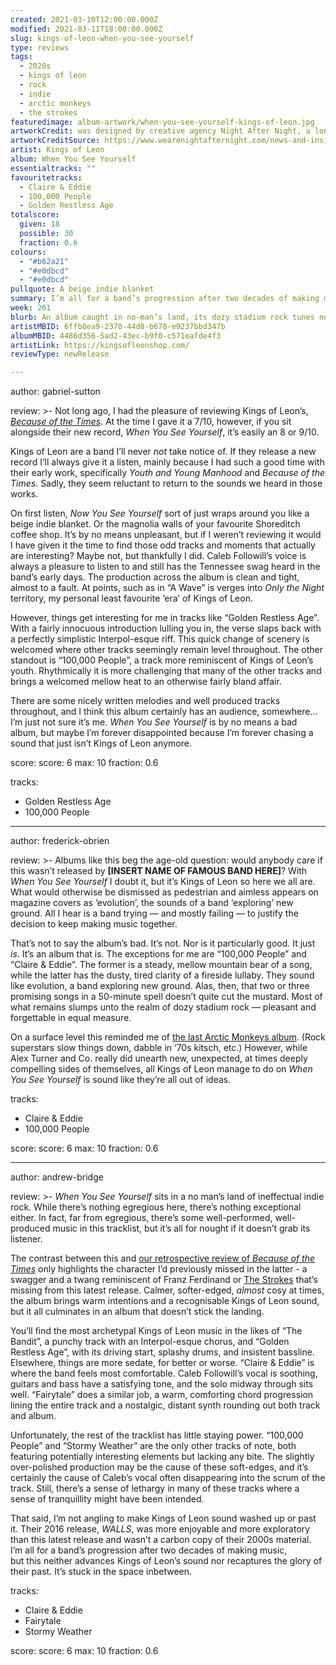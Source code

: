 ```yaml
---
created: 2021-03-10T12:00:00.000Z
modified: 2021-03-11T18:00:00.000Z
slug: kings-of-leon-when-you-see-yourself
type: reviews
tags:
  - 2020s
  - kings of leon
  - rock
  - indie
  - arctic monkeys
  - the strokes
featuredimage: album-artwork/when-you-see-yourself-kings-of-leon.jpg
artworkCredit: was designed by creative agency Night After Night, a longtime collaborator of the band.
artworkCreditSource: https://www.wearenightafternight.com/news-and-insights/kings-of-leon-announce-eighth-studio-album-via-fans-when-you-see-yourself-out-march-5th
artist: Kings of Leon
album: When You See Yourself
essentialtracks: ""
favouritetracks:
  - Claire & Eddie
  - 100,000 People
  - Golden Restless Age
totalscore:
  given: 18
  possible: 30
  fraction: 0.6
colours:
  - "#b62a21"
  - "#e0dbcd"
  - "#e0dbcd"
pullquote: A beige indie blanket
summary: I’m all for a band’s progression after two decades of making music, but this neither advances Kings of Leon’s sound nor recaptures the glory of their past. It’s stuck in the space inbetween.
week: 261
blurb: An album caught in no-man’s land, its dozy stadium rock tunes neither advancing Kings of Leon’s sound nor recapturing the glory of their past.
artistMBID: 6ffb8ea9-2370-44d8-b678-e9237bbd347b
albumMBID: 4486d356-5ad2-43ec-b9f0-c571eafde4f3
artistLink: https://kingsofleonshop.com/
reviewType: newRelease

---
```

author: gabriel-sutton

review: >-
  Not long ago, I had the pleasure of reviewing Kings of Leon’s, [_Because of the Times_](/reviews/kings-of-leon-because-of-the-times/). At the time I gave it a 7/10, however, if you sit alongside their new record, _When You See Yourself_, it’s easily an 8 or 9/10.

  Kings of Leon are a band I’ll never _not_ take notice of. If they release a new record I’ll always give it a listen, mainly because I had such a good time with their early work, specifically _Youth and Young Manhood_ and _Because of the Times_. Sadly, they seem reluctant to return to the sounds we heard in those works.

  On first listen, _Now You See Yourself_ sort of just wraps around you like a beige indie blanket. Or the magnolia walls of your favourite Shoreditch coffee shop. It’s by no means unpleasant, but if I weren’t reviewing it would I have given it the time to find those odd tracks and moments that actually are interesting? Maybe not, but thankfully I did. Caleb Followill’s voice is always a pleasure to listen to and still has the Tennessee swag heard in the band’s early days. The production across the album is clean and tight, almost to a fault. At points, such as in “A Wave” is verges into _Only the Night_ territory, my personal least favourite ‘era’ of Kings of Leon.

  However, things get interesting for me in tracks like “Golden Restless Age”. With a fairly innocuous introduction lulling you in, the verse slaps back with a perfectly simplistic Interpol-esque riff. This quick change of scenery is welcomed where other tracks seemingly remain level throughout. The other standout is “100,000 People”, a track more reminiscent of Kings of Leon’s youth. Rhythmically it is more challenging that many of the other tracks and brings a welcomed mellow heat to an otherwise fairly bland affair.

  There are some nicely written melodies and well produced tracks throughout, and I think this album certainly has an audience, somewhere... I’m just not sure it’s me. _When You See Yourself_ is by no means a bad album, but maybe I’m forever disappointed because I’m forever chasing a sound that just isn’t Kings of Leon anymore.

score:
  score: 6
  max: 10
  fraction: 0.6

tracks:
  - Golden Restless Age
  - 100,000 People

---
author: frederick-obrien

review: >-
  Albums like this beg the age-old question: would anybody care if this wasn’t released by **[INSERT NAME OF FAMOUS BAND HERE]**? With _When You See Yourself_ I doubt it, but it’s Kings of Leon so here we all are. What would otherwise be dismissed as pedestrian and aimless appears on magazine covers as ‘evolution’, the sounds of a band ‘exploring’ new ground. All I hear is a band trying — and mostly failing — to justify the decision to keep making music together.

  That’s not to say the album’s bad. It’s not. Nor is it particularly good. It just _is_. It’s an album that is. The exceptions for me are “100,000 People” and “Claire & Eddie”. The former is a steady, mellow mountain bear of a song, while the latter has the dusty, tired clarity of a fireside lullaby. They sound like evolution, a band exploring new ground. Alas, then, that two or three promising songs in a 50-minute spell doesn’t quite cut the mustard. Most of what remains slumps unto the realm of dozy stadium rock — pleasant and forgettable in equal measure.

  On a surface level this reminded me of [the last Arctic Monkeys album](/reviews/arctic-monkeys-tranquility-base-hotel-and-casino/). (Rock superstars slow things down, dabble in ‘70s kitsch, etc.) However, while Alex Turner and Co. really did unearth new, unexpected, at times deeply compelling sides of themselves, all Kings of Leon manage to do on _When You See Yourself_ is sound like they’re all out of ideas.

tracks:
  - Claire & Eddie
  - 100,000 People

score:
  score: 6
  max: 10
  fraction: 0.6

---
author: andrew-bridge

review: >-
  _When You See Yourself_ sits in a no man’s land of ineffectual indie rock. While there’s nothing egregious here, there’s nothing exceptional either. In fact, far from egregious, there’s some well-performed, well-produced music in this tracklist, but it’s all for nought if it doesn’t grab its listener.
  
  The contrast between this and [our retrospective review of _Because of the Times_](/reviews/kings-of-leon-because-of-the-times/) only highlights the character I’d previously missed in the latter - a swagger and a twang reminiscent of Franz Ferdinand or [The Strokes](/reviews/the-strokes-first-impressions-of-earth/) that’s missing from this latest release. Calmer, softer-edged, _almost_ cosy at times, the album brings warm intentions and a recognisable Kings of Leon sound, but it all culminates in an album that doesn’t stick the landing.

  You’ll find the most archetypal Kings of Leon music in the likes of “The Bandit”, a punchy track with an Interpol-esque chorus, and “Golden Restless Age”, with its driving start, splashy drums, and insistent bassline. Elsewhere, things are more sedate, for better or worse. “Claire & Eddie” is where the band feels most comfortable. Caleb Followill’s vocal is soothing, guitars and bass have a satisfying tone, and the solo midway through sits well. “Fairytale” does a similar job, a warm, comforting chord progression lining the entire track and a nostalgic, distant synth rounding out both track and album.

  Unfortunately, the rest of the tracklist has little staying power. “100,000 People” and “Stormy Weather” are the only other tracks of note, both featuring potentially interesting elements but lacking any bite. The slightly over-polished production may be the cause of these soft-edges, and it’s certainly the cause of Caleb’s vocal often disappearing into the scrum of the track. Still, there’s a sense of lethargy in many of these tracks where a sense of tranquillity might have been intended.

  That said, I’m not angling to make Kings of Leon sound washed up or past it. Their 2016 release, _WALLS_, was more enjoyable and more exploratory than this latest release and wasn’t a carbon copy of their 2000s material. I’m all for a band’s progression after two decades of making music, but this neither advances Kings of Leon’s sound nor recaptures the glory of their past. It’s stuck in the space inbetween.

tracks:
  - Claire & Eddie
  - Fairytale
  - Stormy Weather

score:
  score: 6
  max: 10
  fraction: 0.6